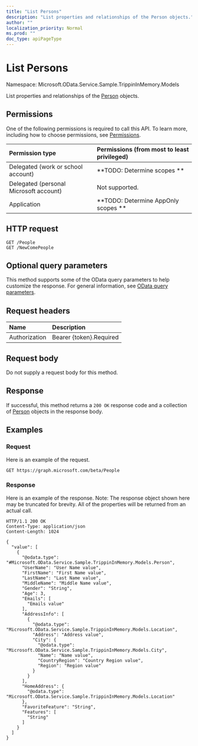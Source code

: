 ```yaml
---
title: "List Persons"
description: "List properties and relationships of the Person objects."
author: ""
localization_priority: Normal
ms.prod: ""
doc_type: apiPageType
---
```


# List Persons

Namespace: Microsoft.OData.Service.Sample.TrippinInMemory.Models

List properties and relationships of the [Person](../resources/person.md) objects.

## Permissions
One of the following permissions is required to call this API. To learn more, including how to choose permissions, see [Permissions](/concepts/permissions-reference.md).

|Permission type|Permissions (from most to least privileged)|
|:---|:---|
|Delegated (work or school account)|**TODO: Determine scopes **|
|Delegated (personal Microsoft account)|Not supported.|
|Application|**TODO: Determine AppOnly scopes **|

## HTTP request
<!-- {
  "blockType": "ignored"
}
-->
``` http
GET /People
GET /NewComePeople
```

## Optional query parameters
This method supports some of the OData query parameters to help customize the response. For general information, see [OData query parameters](/graph/query-parameters).

## Request headers
|Name|Description|
|:---|:---|
|Authorization|Bearer {token}.Required|

## Request body
Do not supply a request body for this method.

## Response
If successful, this method returns a `200 OK` response code and a collection of [Person](../resources/person.md) objects in the response body.

## Examples

### Request
Here is an example of the request.
<!-- {
  "blockType": "request",
  "name": "get_person"
}
-->
``` http
GET https://graph.microsoft.com/beta/People
```

### Response
Here is an example of the response. Note: The response object shown here may be truncated for brevity. All of the properties will be returned from an actual call.
<!-- {
  "blockType": "response",
  "truncated": true,
  "@odata.type": "collection(microsoft.odata.service.sample.trippininmemory.models.person)"
}
-->
``` http
HTTP/1.1 200 OK
Content-Type: application/json
Content-Length: 1024

{
  "value": [
    {
      "@odata.type": "#Microsoft.OData.Service.Sample.TrippinInMemory.Models.Person",
      "UserName": "User Name value",
      "FirstName": "First Name value",
      "LastName": "Last Name value",
      "MiddleName": "Middle Name value",
      "Gender": "String",
      "Age": 3,
      "Emails": [
        "Emails value"
      ],
      "AddressInfo": [
        {
          "@odata.type": "Microsoft.OData.Service.Sample.TrippinInMemory.Models.Location",
          "Address": "Address value",
          "City": {
            "@odata.type": "Microsoft.OData.Service.Sample.TrippinInMemory.Models.City",
            "Name": "Name value",
            "CountryRegion": "Country Region value",
            "Region": "Region value"
          }
        }
      ],
      "HomeAddress": {
        "@odata.type": "Microsoft.OData.Service.Sample.TrippinInMemory.Models.Location"
      },
      "FavoriteFeature": "String",
      "Features": [
        "String"
      ]
    }
  ]
}
```

